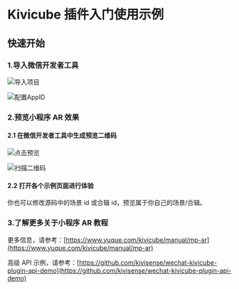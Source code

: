 # Kivicube 插件入门使用示例

## 快速开始

### 1.导入微信开发者工具

![导入项目](https://project.kivisense.com/wechat-kivicube-plugin-quickstart/img/import.jpg)

![配置AppID](https://project.kivisense.com/wechat-kivicube-plugin-quickstart/img/appid.jpg)

### 2.预览小程序 AR 效果

#### 2.1 在微信开发者工具中生成预览二维码

![点击预览](https://project.kivisense.com/wechat-kivicube-plugin-quickstart/img/preview.jpg)

![扫描二维码](https://project.kivisense.com/wechat-kivicube-plugin-quickstart/img/qr-code.jpg)

#### 2.2 打开各个示例页面进行体验

你也可以修改源码中的场景 id 或合辑 id，预览属于你自己的场景/合辑。

### 3.了解更多关于小程序 AR 教程

更多信息，请参考：[https://www.yuque.com/kivicube/manual/mp-ar](https://www.yuque.com/kivicube/manual/mp-ar)

高级 API 示例，请参考：[https://github.com/kivisense/wechat-kivicube-plugin-api-demo](https://github.com/kivisense/wechat-kivicube-plugin-api-demo)

